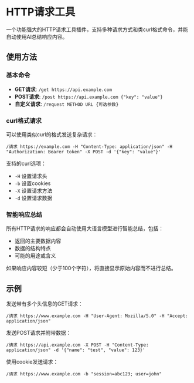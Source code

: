 # HTTP请求工具

一个功能强大的HTTP请求工具插件，支持多种请求方式和类curl格式命令，并能自动使用AI总结响应内容。

## 使用方法

### 基本命令

- **GET请求**: `/get https://api.example.com`
- **POST请求**: `/post https://api.example.com {"key": "value"}`
- **自定义请求**: `/request METHOD URL {可选参数}`

### curl格式请求

可以使用类似curl的格式发送复杂请求：

```
/请求 https://example.com -H "Content-Type: application/json" -H "Authorization: Bearer token" -X POST -d '{"key": "value"}'
```

支持的curl选项：
- `-H` 设置请求头
- `-b` 设置cookies
- `-X` 设置请求方法
- `-d` 设置请求数据

### 智能响应总结

所有HTTP请求的响应都会自动使用大语言模型进行智能总结，包括：
- 返回的主要数据内容
- 数据的结构特点
- 可能的用途或含义

如果响应内容较短（少于100个字符），将直接显示原始内容而不进行总结。

## 示例

发送带有多个头信息的GET请求：
```
/请求 https://www.example.com -H "User-Agent: Mozilla/5.0" -H "Accept: application/json"
```

发送POST请求并附带数据：
```
/请求 https://api.example.com -X POST -H "Content-Type: application/json" -d '{"name": "test", "value": 123}'
```

使用cookie发送请求：
```
/请求 https://www.example.com -b "session=abc123; user=john"
```
